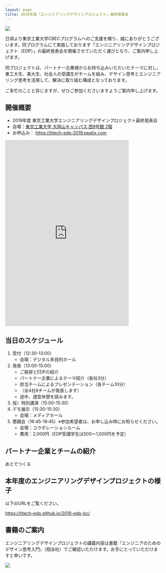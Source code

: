 ```yaml
---
layout: page
title: 2019年度「エンジニアリングデザインプロジェクト」最終発表会
---
```


![](https://s3-ap-northeast-1.amazonaws.com/peatix-files/event/1408075/cover-3C1ZAN7WOjWutLeoawziqWHXwavysKaF.png)

日頃より東京工業大学CBECプログラムへのご支援を賜り、誠にありがとうございます。同プログラムにて実施しております「エンジニアリングデザインプロジェクト（EDP）」の最終発表会を開催させていただく運びとなり、ご案内申し上げます。

同プロジェクトは、パートナー企業様からお持ち込みいただいたテーマに対し、東工大生、美大生、社会人の受講生がチームを組み、デザイン思考とエンジニアリング思考を活用して、解決に取り組む構成となっております。

ご多忙のことと存じますが、ぜひご参加くださいますようご案内申し上げます。


## 開催概要
* 2019年度 東京工業大学エンジニアリングデザインプロジェクト最終発表会
* 会場：[東京工業大学 大岡山キャンパス 西9号館 2階](/access/w9/)
* お申込み： <https://titech-edp-2019.peatix.com>

<iframe frameborder="0" width="400" height="600" src="https://peatix.com/event/1408075/share/widget?z=1&t=1"></iframe>

## 当日のスケジュール

1. 受付（12:30-13:00）
   * 会場：デジタル多目的ホール
2. 発表（13:00-15:00）
   * ご挨拶とEDPの紹介
   * パートナー企業によるテーマ紹介（各社3分）
   * 担当チームによるプレゼンテーション（各チーム10分）
   * （全4社8チームが発表します）
   * 途中、適宜休憩を挟みます。
3. 仮）特別講演（15:00-15:30）
4. デモ展示（15:30-15:30）
   * 会場：メディアホール
4. 懇親会（16:45-18:45）※参加希望者は、お申し込み時にお知らせください。
   * 会場：コラボレーションルーム
   * 費用：2,000円（EDP受講学生は500〜1,000円を予定）

## パートナー企業とチームの紹介

あとでつくる

## 本年度のエンジニアリングデザインプロジェクトの様子

以下のURLをご覧ください。

<https://titech-edp.github.io/2019-edp-bc/>

## 書籍のご案内

エンジニアリングデザインプロジェクトの講義内容は書籍『エンジニアのためのデザイン思考入門』（翔泳社）でご確認いただけます。お手にとっていただけますと幸いです。

[![](https://titech-edp.github.io/images/edp-book.jpg)](http://www.shoeisha.co.jp/book/detail/9784798153858)
